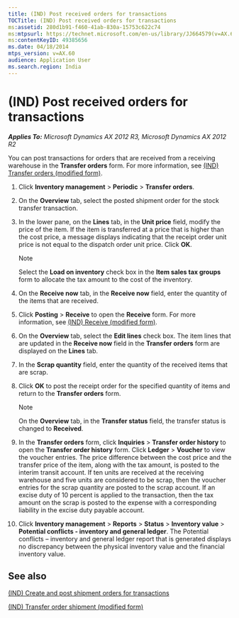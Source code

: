 ```yaml
---
title: (IND) Post received orders for transactions
TOCTitle: (IND) Post received orders for transactions
ms:assetid: 280d1b91-f460-41ab-830a-15753c622c74
ms:mtpsurl: https://technet.microsoft.com/en-us/library/JJ664579(v=AX.60)
ms:contentKeyID: 49385656
ms.date: 04/18/2014
mtps_version: v=AX.60
audience: Application User
ms.search.region: India
---
```


# (IND) Post received orders for transactions 


_**Applies To:** Microsoft Dynamics AX 2012 R3, Microsoft Dynamics AX 2012 R2_

You can post transactions for orders that are received from a receiving warehouse in the **Transfer orders** form. For more information, see [(IND) Transfer orders (modified form)](https://technet.microsoft.com/en-us/library/jj677831\(v=ax.60\)).

1.  Click **Inventory management** \> **Periodic** \> **Transfer orders**.

2.  On the **Overview** tab, select the posted shipment order for the stock transfer transaction.

3.  In the lower pane, on the **Lines** tab, in the **Unit price** field, modify the price of the item. If the item is transferred at a price that is higher than the cost price, a message displays indicating that the receipt order unit price is not equal to the dispatch order unit price. Click **OK**.
    

    > [!NOTE]
    > <P>Select the <STRONG>Load on inventory</STRONG> check box in the <STRONG>Item sales tax groups</STRONG> form to allocate the tax amount to the cost of the inventory.</P>



4.  On the **Receive now** tab, in the **Receive now** field, enter the quantity of the items that are received.

5.  Click **Posting** \> **Receive** to open the **Receive** form. For more information, see [(IND) Receive (modified form)](https://technet.microsoft.com/en-us/library/jj664949\(v=ax.60\)).

6.  On the **Overview** tab, select the **Edit lines** check box. The item lines that are updated in the **Receive now** field in the **Transfer orders** form are displayed on the **Lines** tab.

7.  In the **Scrap quantity** field, enter the quantity of the received items that are scrap.

8.  Click **OK** to post the receipt order for the specified quantity of items and return to the **Transfer orders** form.
    

    > [!NOTE]
    > <P>On the <STRONG>Overview</STRONG> tab, in the <STRONG>Transfer status</STRONG> field, the transfer status is changed to <STRONG>Received</STRONG>.</P>



9.  In the **Transfer orders** form, click **Inquiries** \> **Transfer order history** to open the **Transfer order history** form. Click **Ledger** \> **Voucher** to view the voucher entries. The price difference between the cost price and the transfer price of the item, along with the tax amount, is posted to the interim transit account. If ten units are received at the receiving warehouse and five units are considered to be scrap, then the voucher entries for the scrap quantity are posted to the scrap account. If an excise duty of 10 percent is applied to the transaction, then the tax amount on the scrap is posted to the expense with a corresponding liability in the excise duty payable account.

10. Click **Inventory management** \> **Reports** \> **Status** \> **Inventory value** \> **Potential conflicts - inventory and general ledger**. The Potential conflicts – inventory and general ledger report that is generated displays no discrepancy between the physical inventory value and the financial inventory value.

## See also

[(IND) Create and post shipment orders for transactions](ind-create-and-post-shipment-orders-for-transactions.md)

[(IND) Transfer order shipment (modified form)](https://technet.microsoft.com/en-us/library/jj917355\(v=ax.60\))

  


